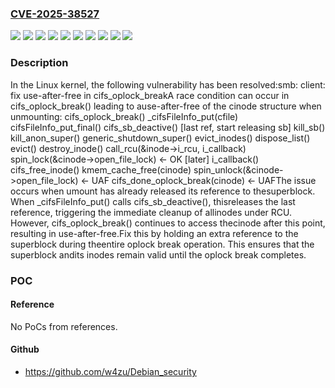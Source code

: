 ### [CVE-2025-38527](https://cve.mitre.org/cgi-bin/cvename.cgi?name=CVE-2025-38527)
![](https://img.shields.io/static/v1?label=Product&message=Linux&color=blue)
![](https://img.shields.io/static/v1?label=Version&message=&color=brightgreen)
![](https://img.shields.io/static/v1?label=Version&message=1ee4f2d7cdcd4508cc3cbe3b2622d7177b89da12%20&color=brightgreen)
![](https://img.shields.io/static/v1?label=Version&message=2429fcf06d3cb962693868ab0a927c9038f12a2d%20&color=brightgreen)
![](https://img.shields.io/static/v1?label=Version&message=5.1%20&color=brightgreen)
![](https://img.shields.io/static/v1?label=Version&message=53fc31a4853e30d6e8f142b824f724da27ff3e40%20&color=brightgreen)
![](https://img.shields.io/static/v1?label=Version&message=8092ecc306d81186a64cda42411121f4d35aaff4%20&color=brightgreen)
![](https://img.shields.io/static/v1?label=Version&message=b98749cac4a695f084a5ff076f4510b23e353ecd%20&color=brightgreen)
![](https://img.shields.io/static/v1?label=Version&message=ebac4d0adf68f8962bd82fcf483936edd6ec095b%20&color=brightgreen)
![](https://img.shields.io/static/v1?label=Vulnerability&message=n%2Fa&color=blue)

### Description

In the Linux kernel, the following vulnerability has been resolved:smb: client: fix use-after-free in cifs_oplock_breakA race condition can occur in cifs_oplock_break() leading to ause-after-free of the cinode structure when unmounting:  cifs_oplock_break()    _cifsFileInfo_put(cfile)      cifsFileInfo_put_final()        cifs_sb_deactive()          [last ref, start releasing sb]            kill_sb()              kill_anon_super()                generic_shutdown_super()                  evict_inodes()                    dispose_list()                      evict()                        destroy_inode()                          call_rcu(&inode->i_rcu, i_callback)    spin_lock(&cinode->open_file_lock)  <- OK                            [later] i_callback()                              cifs_free_inode()                                kmem_cache_free(cinode)    spin_unlock(&cinode->open_file_lock)  <- UAF    cifs_done_oplock_break(cinode)       <- UAFThe issue occurs when umount has already released its reference to thesuperblock. When _cifsFileInfo_put() calls cifs_sb_deactive(), thisreleases the last reference, triggering the immediate cleanup of allinodes under RCU. However, cifs_oplock_break() continues to access thecinode after this point, resulting in use-after-free.Fix this by holding an extra reference to the superblock during theentire oplock break operation. This ensures that the superblock andits inodes remain valid until the oplock break completes.

### POC

#### Reference
No PoCs from references.

#### Github
- https://github.com/w4zu/Debian_security

